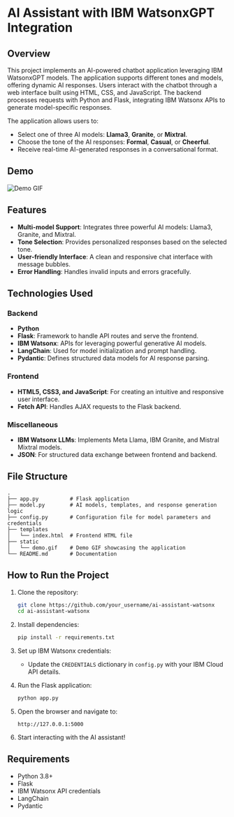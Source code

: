 # AI Assistant with IBM WatsonxGPT Integration

## Overview
This project implements an AI-powered chatbot application leveraging IBM WatsonxGPT models. The application supports different tones and models, offering dynamic AI responses. Users interact with the chatbot through a web interface built using HTML, CSS, and JavaScript. The backend processes requests with Python and Flask, integrating IBM Watsonx APIs to generate model-specific responses. 

The application allows users to:
- Select one of three AI models: **Llama3**, **Granite**, or **Mixtral**.
- Choose the tone of the AI responses: **Formal**, **Casual**, or **Cheerful**.
- Receive real-time AI-generated responses in a conversational format.

## Demo
![Demo GIF](static/demo.gif)

## Features
- **Multi-model Support**: Integrates three powerful AI models: Llama3, Granite, and Mixtral.
- **Tone Selection**: Provides personalized responses based on the selected tone.
- **User-friendly Interface**: A clean and responsive chat interface with message bubbles.
- **Error Handling**: Handles invalid inputs and errors gracefully.

## Technologies Used
### Backend
- **Python**
- **Flask**: Framework to handle API routes and serve the frontend.
- **IBM Watsonx**: APIs for leveraging powerful generative AI models.
- **LangChain**: Used for model initialization and prompt handling.
- **Pydantic**: Defines structured data models for AI response parsing.

### Frontend
- **HTML5, CSS3, and JavaScript**: For creating an intuitive and responsive user interface.
- **Fetch API**: Handles AJAX requests to the Flask backend.

### Miscellaneous
- **IBM Watsonx LLMs**: Implements Meta Llama, IBM Granite, and Mistral Mixtral models.
- **JSON**: For structured data exchange between frontend and backend.

## File Structure
```
.
├── app.py          # Flask application
├── model.py        # AI models, templates, and response generation logic
├── config.py       # Configuration file for model parameters and credentials
├── templates
│   └── index.html  # Frontend HTML file
├── static
│   └── demo.gif    # Demo GIF showcasing the application
└── README.md       # Documentation
```

## How to Run the Project
1. Clone the repository:
    ```bash
    git clone https://github.com/your_username/ai-assistant-watsonx
    cd ai-assistant-watsonx
    ```

2. Install dependencies:
    ```bash
    pip install -r requirements.txt
    ```

3. Set up IBM Watsonx credentials:
   - Update the `CREDENTIALS` dictionary in `config.py` with your IBM Cloud API details.

4. Run the Flask application:
    ```bash
    python app.py
    ```

5. Open the browser and navigate to:
    ```
    http://127.0.0.1:5000
    ```

6. Start interacting with the AI assistant!

## Requirements
- Python 3.8+
- Flask
- IBM Watsonx API credentials
- LangChain
- Pydantic

